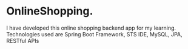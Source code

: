 # OnlineShopping.
I have developed this online shopping backend app for my learning.
Technologies used are Spring Boot Framework, STS IDE, MySQL, JPA, RESTful APIs
